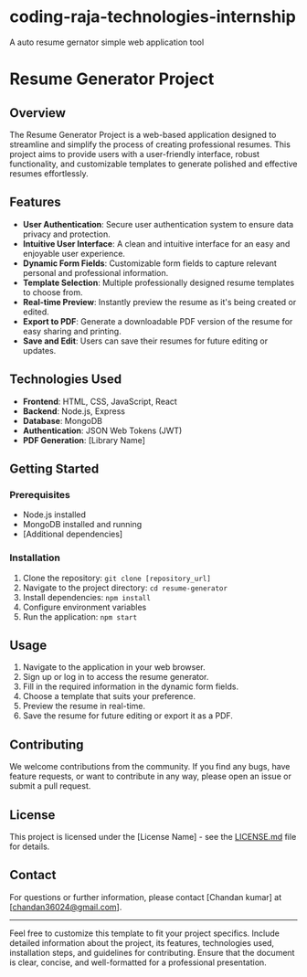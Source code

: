 # coding-raja-technologies-internship
A auto resume gernator simple web application tool

# Resume Generator Project

## Overview

The Resume Generator Project is a web-based application designed to streamline and simplify the process of creating professional resumes. This project aims to provide users with a user-friendly interface, robust functionality, and customizable templates to generate polished and effective resumes effortlessly.

## Features

- **User Authentication**: Secure user authentication system to ensure data privacy and protection.
- **Intuitive User Interface**: A clean and intuitive interface for an easy and enjoyable user experience.
- **Dynamic Form Fields**: Customizable form fields to capture relevant personal and professional information.
- **Template Selection**: Multiple professionally designed resume templates to choose from.
- **Real-time Preview**: Instantly preview the resume as it's being created or edited.
- **Export to PDF**: Generate a downloadable PDF version of the resume for easy sharing and printing.
- **Save and Edit**: Users can save their resumes for future editing or updates.

## Technologies Used

- **Frontend**: HTML, CSS, JavaScript, React
- **Backend**: Node.js, Express
- **Database**: MongoDB
- **Authentication**: JSON Web Tokens (JWT)
- **PDF Generation**: [Library Name]

## Getting Started

### Prerequisites

- Node.js installed
- MongoDB installed and running
- [Additional dependencies]

### Installation

1. Clone the repository: `git clone [repository_url]`
2. Navigate to the project directory: `cd resume-generator`
3. Install dependencies: `npm install`
4. Configure environment variables
5. Run the application: `npm start`

## Usage

1. Navigate to the application in your web browser.
2. Sign up or log in to access the resume generator.
3. Fill in the required information in the dynamic form fields.
4. Choose a template that suits your preference.
5. Preview the resume in real-time.
6. Save the resume for future editing or export it as a PDF.

## Contributing

We welcome contributions from the community. If you find any bugs, have feature requests, or want to contribute in any way, please open an issue or submit a pull request.

## License

This project is licensed under the [License Name] - see the [LICENSE.md](LICENSE.md) file for details.


## Contact

For questions or further information, please contact [Chandan kumar] at [chandan36024@gmail.com].

---

Feel free to customize this template to fit your project specifics. Include detailed information about the project, its features, technologies used, installation steps, and guidelines for contributing. Ensure that the document is clear, concise, and well-formatted for a professional presentation.
